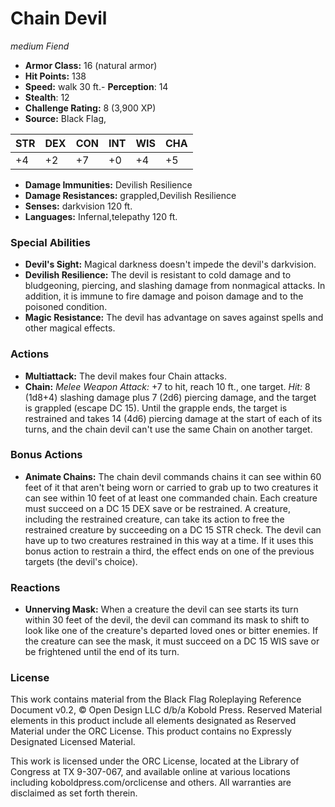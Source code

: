 # Chain Devil

*medium* *Fiend*

- **Armor Class:** 16 (natural armor)
- **Hit Points:** 138 
- **Speed:** walk 30 ft.- **Perception**: 14
- **Stealth**: 12
- **Challenge Rating:** 8 (3,900 XP)
- **Source:** Black Flag,

| STR | DEX | CON | INT | WIS | CHA |
| --- | --- | --- | --- | --- | --- |
| +4 | +2 | +7 | +0 | +4 | +5 |

- **Damage Immunities:** Devilish Resilience
- **Damage Resistances:** grappled,Devilish Resilience
- **Senses:** darkvision 120 ft.
- **Languages:** Infernal,telepathy 120 ft.

### Special Abilities

- **Devil's Sight:** Magical darkness doesn't impede the devil's darkvision.
- **Devilish Resilience:** The devil is resistant to cold damage and to bludgeoning, piercing, and slashing damage from nonmagical attacks. In addition, it is immune to fire damage and poison damage and to the poisoned condition.
- **Magic Resistance:** The devil has advantage on saves against spells and other magical effects.

### Actions

- **Multiattack:** The devil makes four Chain attacks.
- **Chain:** _Melee Weapon Attack:_ +7 to hit, reach 10 ft., one target. _Hit:_ 8 (1d8+4) slashing damage plus 7 (2d6) piercing damage, and the target is grappled (escape DC 15). Until the grapple ends, the target is restrained and takes 14 (4d6) piercing damage at the start of each of its turns, and the chain devil can't use the same Chain on another target.

### Bonus Actions

- **Animate Chains:** The chain devil commands chains it can see within 60 feet of it that aren't being worn or carried to grab up to two creatures it can see within 10 feet of at least one commanded chain. Each creature must succeed on a DC 15 DEX save or be restrained. A creature, including the restrained creature, can take its action to free the restrained creature by succeeding on a DC 15 STR check. The devil can have up to two creatures restrained in this way at a time. If it uses this bonus action to restrain a third, the effect ends on one of the previous targets (the devil's choice).

### Reactions

- **Unnerving Mask:** When a creature the devil can see starts its turn within 30 feet of the devil, the devil can command its mask to shift to look like one of the creature's departed loved ones or bitter enemies. If the creature can see the mask, it must succeed on a DC 15 WIS save or be frightened until the end of its turn.


### License

This work contains material from the Black Flag Roleplaying Reference Document v0.2, © Open Design LLC d/b/a Kobold Press. Reserved Material elements in this product include all elements designated as Reserved Material under the ORC License. This product contains no Expressly Designated Licensed Material.

This work is licensed under the ORC License, located at the Library of Congress at TX 9-307-067, and available online at various locations including koboldpress.com/orclicense and others. All warranties are disclaimed as set forth therein.
